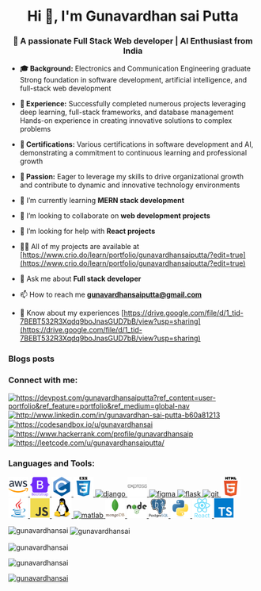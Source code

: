 <h1 align="center">Hi 👋, I'm Gunavardhan sai Putta</h1>
<h3 align="center"> 🚀 A passionate Full Stack Web developer | AI Enthusiast from India</h3>


- **🎓 Background:**
Electronics and Communication Engineering graduate
Strong foundation in software development, artificial intelligence, and full-stack web development

- **💼 Experience:**
Successfully completed numerous projects leveraging deep learning, full-stack frameworks, and database management
Hands-on experience in creating innovative solutions to complex problems

- **📜 Certifications:**
Various certifications in software development and AI, demonstrating a commitment to continuous learning and professional growth

- **🌱 Passion:**
Eager to leverage my skills to drive organizational growth and contribute to dynamic and innovative technology environments




- 🌱 I’m currently learning **MERN stack development**

- 👯 I’m looking to collaborate on **web development projects**

- 🤝 I’m looking for help with **React projects**

- 👨‍💻 All of my projects are available at [https://www.crio.do/learn/portfolio/gunavardhansaiputta/?edit=true](https://www.crio.do/learn/portfolio/gunavardhansaiputta/?edit=true)

- 💬 Ask me about **Full stack developer**

- 📫 How to reach me **gunavardhansaiputta@gmail.com**

- 📄 Know about my experiences [https://drive.google.com/file/d/1_tid-7BEBT532R3Xqdq9boJnasGUD7bB/view?usp=sharing](https://drive.google.com/file/d/1_tid-7BEBT532R3Xqdq9boJnasGUD7bB/view?usp=sharing)

### Blogs posts
<!-- BLOG-POST-LIST:START -->
<!-- BLOG-POST-LIST:END -->

<h3 align="left">Connect with me:</h3>
<p align="left">
<a href="https://dev.to/https://devpost.com/gunavardhansaiputta?ref_content=user-portfolio&ref_feature=portfolio&ref_medium=global-nav" target="blank"><img align="center" src="https://raw.githubusercontent.com/rahuldkjain/github-profile-readme-generator/master/src/images/icons/Social/devto.svg" alt="https://devpost.com/gunavardhansaiputta?ref_content=user-portfolio&ref_feature=portfolio&ref_medium=global-nav" height="30" width="40" /></a>
<a href="https://linkedin.com/in/http://www.linkedin.com/in/gunavardhan-sai-putta-b60a81213" target="blank"><img align="center" src="https://raw.githubusercontent.com/rahuldkjain/github-profile-readme-generator/master/src/images/icons/Social/linked-in-alt.svg" alt="http://www.linkedin.com/in/gunavardhan-sai-putta-b60a81213" height="30" width="40" /></a>
<a href="https://codesandbox.com/https://codesandbox.io/u/gunavardhansai" target="blank"><img align="center" src="https://raw.githubusercontent.com/rahuldkjain/github-profile-readme-generator/master/src/images/icons/Social/codesandbox.svg" alt="https://codesandbox.io/u/gunavardhansai" height="30" width="40" /></a>
<a href="https://www.hackerrank.com/https://www.hackerrank.com/profile/gunavardhansaip" target="blank"><img align="center" src="https://raw.githubusercontent.com/rahuldkjain/github-profile-readme-generator/master/src/images/icons/Social/hackerrank.svg" alt="https://www.hackerrank.com/profile/gunavardhansaip" height="30" width="40" /></a>
<a href="https://www.leetcode.com/https://leetcode.com/u/gunavardhansaiputta/" target="blank"><img align="center" src="https://raw.githubusercontent.com/rahuldkjain/github-profile-readme-generator/master/src/images/icons/Social/leet-code.svg" alt="https://leetcode.com/u/gunavardhansaiputta/" height="30" width="40" /></a>
</p>

<h3 align="left">Languages and Tools:</h3>
<p align="left"> <a href="https://aws.amazon.com" target="_blank" rel="noreferrer"> <img src="https://raw.githubusercontent.com/devicons/devicon/master/icons/amazonwebservices/amazonwebservices-original-wordmark.svg" alt="aws" width="40" height="40"/> </a> <a href="https://getbootstrap.com" target="_blank" rel="noreferrer"> <img src="https://raw.githubusercontent.com/devicons/devicon/master/icons/bootstrap/bootstrap-plain-wordmark.svg" alt="bootstrap" width="40" height="40"/> </a> <a href="https://www.cprogramming.com/" target="_blank" rel="noreferrer"> <img src="https://raw.githubusercontent.com/devicons/devicon/master/icons/c/c-original.svg" alt="c" width="40" height="40"/> </a> <a href="https://www.w3schools.com/css/" target="_blank" rel="noreferrer"> <img src="https://raw.githubusercontent.com/devicons/devicon/master/icons/css3/css3-original-wordmark.svg" alt="css3" width="40" height="40"/> </a> <a href="https://www.djangoproject.com/" target="_blank" rel="noreferrer"> <img src="https://cdn.worldvectorlogo.com/logos/django.svg" alt="django" width="40" height="40"/> </a> <a href="https://expressjs.com" target="_blank" rel="noreferrer"> <img src="https://raw.githubusercontent.com/devicons/devicon/master/icons/express/express-original-wordmark.svg" alt="express" width="40" height="40"/> </a> <a href="https://www.figma.com/" target="_blank" rel="noreferrer"> <img src="https://www.vectorlogo.zone/logos/figma/figma-icon.svg" alt="figma" width="40" height="40"/> </a> <a href="https://flask.palletsprojects.com/" target="_blank" rel="noreferrer"> <img src="https://www.vectorlogo.zone/logos/pocoo_flask/pocoo_flask-icon.svg" alt="flask" width="40" height="40"/> </a> <a href="https://git-scm.com/" target="_blank" rel="noreferrer"> <img src="https://www.vectorlogo.zone/logos/git-scm/git-scm-icon.svg" alt="git" width="40" height="40"/> </a> <a href="https://www.w3.org/html/" target="_blank" rel="noreferrer"> <img src="https://raw.githubusercontent.com/devicons/devicon/master/icons/html5/html5-original-wordmark.svg" alt="html5" width="40" height="40"/> </a> <a href="https://www.java.com" target="_blank" rel="noreferrer"> <img src="https://raw.githubusercontent.com/devicons/devicon/master/icons/java/java-original.svg" alt="java" width="40" height="40"/> </a> <a href="https://developer.mozilla.org/en-US/docs/Web/JavaScript" target="_blank" rel="noreferrer"> <img src="https://raw.githubusercontent.com/devicons/devicon/master/icons/javascript/javascript-original.svg" alt="javascript" width="40" height="40"/> </a> <a href="https://www.linux.org/" target="_blank" rel="noreferrer"> <img src="https://raw.githubusercontent.com/devicons/devicon/master/icons/linux/linux-original.svg" alt="linux" width="40" height="40"/> </a> <a href="https://www.mathworks.com/" target="_blank" rel="noreferrer"> <img src="https://upload.wikimedia.org/wikipedia/commons/2/21/Matlab_Logo.png" alt="matlab" width="40" height="40"/> </a> <a href="https://www.mongodb.com/" target="_blank" rel="noreferrer"> <img src="https://raw.githubusercontent.com/devicons/devicon/master/icons/mongodb/mongodb-original-wordmark.svg" alt="mongodb" width="40" height="40"/> </a> <a href="https://nodejs.org" target="_blank" rel="noreferrer"> <img src="https://raw.githubusercontent.com/devicons/devicon/master/icons/nodejs/nodejs-original-wordmark.svg" alt="nodejs" width="40" height="40"/> </a> <a href="https://www.postgresql.org" target="_blank" rel="noreferrer"> <img src="https://raw.githubusercontent.com/devicons/devicon/master/icons/postgresql/postgresql-original-wordmark.svg" alt="postgresql" width="40" height="40"/> </a> <a href="https://www.python.org" target="_blank" rel="noreferrer"> <img src="https://raw.githubusercontent.com/devicons/devicon/master/icons/python/python-original.svg" alt="python" width="40" height="40"/> </a> <a href="https://reactjs.org/" target="_blank" rel="noreferrer"> <img src="https://raw.githubusercontent.com/devicons/devicon/master/icons/react/react-original-wordmark.svg" alt="react" width="40" height="40"/> </a> <a href="https://www.typescriptlang.org/" target="_blank" rel="noreferrer"> <img src="https://raw.githubusercontent.com/devicons/devicon/master/icons/typescript/typescript-original.svg" alt="typescript" width="40" height="40"/> </a> </p>

<p><img align="left" src="https://github-readme-stats.vercel.app/api/top-langs?username=gunavardhansai&show_icons=true&locale=en&layout=compact" alt="gunavardhansai" /></p>

<p>&nbsp;<img align="center" src="https://github-readme-stats.vercel.app/api?username=gunavardhansai&show_icons=true&locale=en" alt="gunavardhansai" /></p>

<p><img align="center" src="https://github-readme-streak-stats.herokuapp.com/?user=gunavardhansai&" alt="gunavardhansai" /></p>

<p align="left"> <img src="https://komarev.com/ghpvc/?username=gunavardhansai&label=Profile%20views&color=0e75b6&style=flat" alt="gunavardhansai" /> </p>

<p align="left"> <a href="https://github.com/ryo-ma/github-profile-trophy"><img src="https://github-profile-trophy.vercel.app/?username=gunavardhansai" alt="gunavardhansai" /></a> </p>

